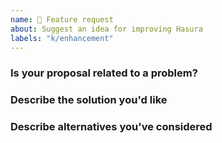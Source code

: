 ```yaml
---
name: 🚀 Feature request
about: Suggest an idea for improving Hasura
labels: "k/enhancement"
---
```


### Is your proposal related to a problem?

<!--
  Provide a clear and concise description of what the problem is.
  For example, "I'm always frustrated when..."
-->

### Describe the solution you'd like

<!--
  Provide a clear and concise description of what you want to happen.
-->

### Describe alternatives you've considered

<!-- Provide your answer here. -->
